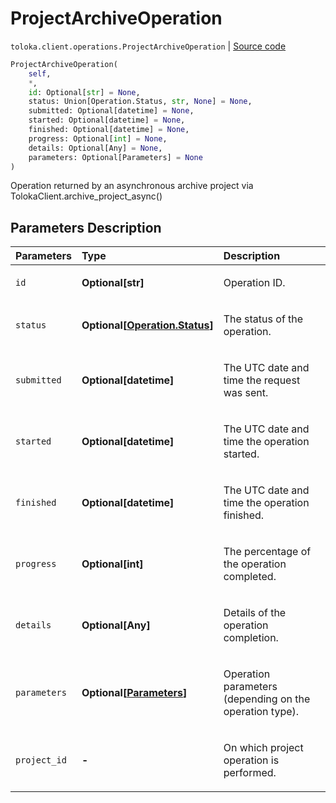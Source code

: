 # ProjectArchiveOperation
`toloka.client.operations.ProjectArchiveOperation` | [Source code](https://github.com/Toloka/toloka-kit/blob/v1.1.1/src/client/operations.py#L250)

```python
ProjectArchiveOperation(
    self,
    *,
    id: Optional[str] = None,
    status: Union[Operation.Status, str, None] = None,
    submitted: Optional[datetime] = None,
    started: Optional[datetime] = None,
    finished: Optional[datetime] = None,
    progress: Optional[int] = None,
    details: Optional[Any] = None,
    parameters: Optional[Parameters] = None
)
```

Operation returned by an asynchronous archive project via TolokaClient.archive_project_async()

## Parameters Description

| Parameters | Type | Description |
| :----------| :----| :-----------|
`id`|**Optional\[str\]**|<p>Operation ID.</p>
`status`|**Optional\[[Operation.Status](toloka.client.operations.Operation.Status.md)\]**|<p>The status of the operation.</p>
`submitted`|**Optional\[datetime\]**|<p>The UTC date and time the request was sent.</p>
`started`|**Optional\[datetime\]**|<p>The UTC date and time the operation started.</p>
`finished`|**Optional\[datetime\]**|<p>The UTC date and time the operation finished.</p>
`progress`|**Optional\[int\]**|<p>The percentage of the operation completed.</p>
`details`|**Optional\[Any\]**|<p>Details of the operation completion.</p>
`parameters`|**Optional\[[Parameters](toloka.client.operations.ProjectArchiveOperation.Parameters.md)\]**|<p>Operation parameters (depending on the operation type).</p>
`project_id`|**-**|<p>On which project operation is performed.</p>
